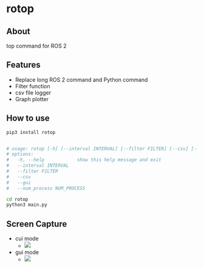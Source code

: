 # rotop

## About

top command for ROS 2

## Features

- Replace long ROS 2 command and Python command
- Filter function
- csv file logger
- Graph plotter

## How to use

```sh
pip3 install rotop


# usage: rotop [-h] [--interval INTERVAL] [--filter FILTER] [--csv] [--gui] [--num_process NUM_PROCESS]
# options:
#   -h, --help            show this help message and exit
#   --interval INTERVAL
#   --filter FILTER
#   --csv
#   --gui
#   --num_process NUM_PROCESS
```

```sh
cd rotop
python3 main.py
```

## Screen Capture

- cui mode
  - ![](./00_doc/capture_00.png)
- gui mode
  - ![](./00_doc/capture_01.png)
